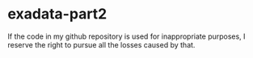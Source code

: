# exadata-part2

If the code in my github repository is used for inappropriate purposes, I reserve the right to pursue all the losses caused by that.
